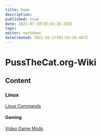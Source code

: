 ```yaml
---
title: home
description: 
published: true
date: 2021-07-10T20:24:28.359Z
tags: 
editor: markdown
dateCreated: 2021-02-27T02:52:19.467Z
---
```


# PussTheCat.org-Wiki


## Content


### Linux

[Linux Commands](./Linux-Commands.md)


#### Gaming

[Video Game Mods](./Video-Game-Mods.md)